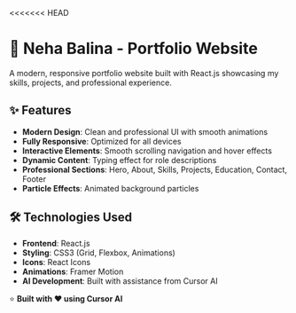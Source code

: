 <<<<<<< HEAD
# 🚀 Neha Balina - Portfolio Website

A modern, responsive portfolio website built with React.js showcasing my skills, projects, and professional experience.

## ✨ Features

- **Modern Design**: Clean and professional UI with smooth animations
- **Fully Responsive**: Optimized for all devices
- **Interactive Elements**: Smooth scrolling navigation and hover effects
- **Dynamic Content**: Typing effect for role descriptions
- **Professional Sections**: Hero, About, Skills, Projects, Education, Contact, Footer
- **Particle Effects**: Animated background particles

## 🛠️ Technologies Used

- **Frontend**: React.js
- **Styling**: CSS3 (Grid, Flexbox, Animations)
- **Icons**: React Icons
- **Animations**: Framer Motion
- **AI Development**: Built with assistance from Cursor AI
  
⭐ **Built with ❤️ using Cursor AI** 



